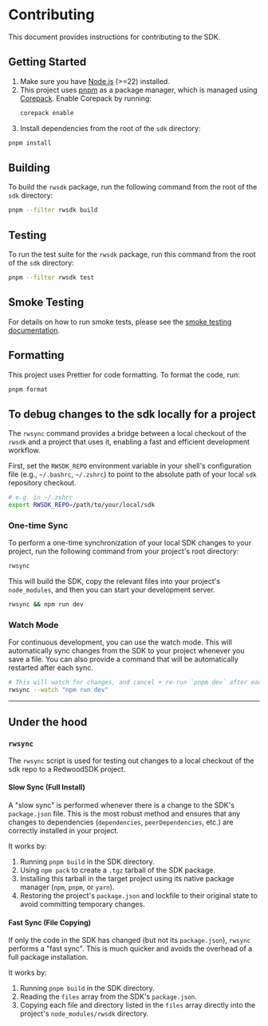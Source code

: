 # Contributing

This document provides instructions for contributing to the SDK.

## Getting Started

1.  Make sure you have [Node.js](https://nodejs.org) (>=22) installed.
2.  This project uses [pnpm](https://pnpm.io) as a package manager, which is managed using [Corepack](https://nodejs.org/api/corepack.html). Enable Corepack by running:
    ```sh
    corepack enable
    ```
3.  Install dependencies from the root of the `sdk` directory:

```sh
pnpm install
```

## Building

To build the `rwsdk` package, run the following command from the root of the `sdk` directory:

```sh
pnpm --filter rwsdk build
```

## Testing

To run the test suite for the `rwsdk` package, run this command from the root of the `sdk` directory:

```sh
pnpm --filter rwsdk test
```

## Smoke Testing

For details on how to run smoke tests, please see the [smoke testing documentation](./SMOKE-TESTING.md).

## Formatting

This project uses Prettier for code formatting. To format the code, run:

```sh
pnpm format
```

## To debug changes to the sdk locally for a project

The `rwsync` command provides a bridge between a local checkout of the `rwsdk` and a project that uses it, enabling a fast and efficient development workflow.

First, set the `RWSDK_REPO` environment variable in your shell's configuration file (e.g., `~/.bashrc`, `~/.zshrc`) to point to the absolute path of your local `sdk` repository checkout.

```sh
# e.g. in ~/.zshrc
export RWSDK_REPO=/path/to/your/local/sdk
```

### One-time Sync

To perform a one-time synchronization of your local SDK changes to your project, run the following command from your project's root directory:

```sh
rwsync
```

This will build the SDK, copy the relevant files into your project's `node_modules`, and then you can start your development server.

```sh
rwsync && npm run dev
```

### Watch Mode

For continuous development, you can use the watch mode. This will automatically sync changes from the SDK to your project whenever you save a file. You can also provide a command that will be automatically restarted after each sync.

```sh
# This will watch for changes, and cancel + re-run `pnpm dev` after each sync
rwsync --watch "npm run dev"
```

---

## Under the hood

### `rwsync`

The `rwsync` script is used for testing out changes to a local checkout of the sdk repo to a RedwoodSDK project.

#### Slow Sync (Full Install)

A "slow sync" is performed whenever there is a change to the SDK's `package.json` file. This is the most robust method and ensures that any changes to dependencies (`dependencies`, `peerDependencies`, etc.) are correctly installed in your project.

It works by:
1. Running `pnpm build` in the SDK directory.
2. Using `npm pack` to create a `.tgz` tarball of the SDK package.
3. Installing this tarball in the target project using its native package manager (`npm`, `pnpm`, or `yarn`).
4. Restoring the project's `package.json` and lockfile to their original state to avoid committing temporary changes.

#### Fast Sync (File Copying)

If only the code in the SDK has changed (but not its `package.json`), `rwsync` performs a "fast sync". This is much quicker and avoids the overhead of a full package installation.

It works by:
1. Running `pnpm build` in the SDK directory.
2. Reading the `files` array from the SDK's `package.json`.
3. Copying each file and directory listed in the `files` array directly into the project's `node_modules/rwsdk` directory.